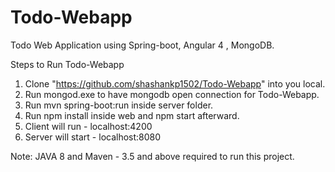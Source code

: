 # Todo-Webapp
Todo Web Application using Spring-boot, Angular 4 , MongoDB.


Steps to Run Todo-Webapp

1. Clone "https://github.com/shashankp1502/Todo-Webapp" into you local.
2. Run mongod.exe to have mongodb open connection for Todo-Webapp.
3. Run mvn spring-boot:run inside server folder.
4. Run npm install inside web and npm start afterward.
5. Client will run - localhost:4200 
6. Server will start - localhost:8080 


Note: JAVA 8 and Maven - 3.5 and above required to run this project.
